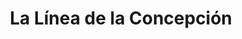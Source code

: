 ---
title: La Línea de la Concepción
url: /la-linea-de-la-concepcion/
latitude: 36.163
longitude: -5.355
---